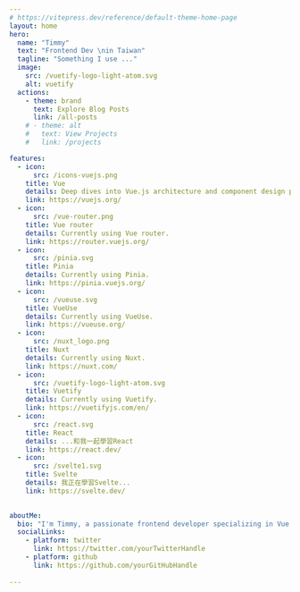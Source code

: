 ```yaml
---
# https://vitepress.dev/reference/default-theme-home-page
layout: home
hero:
  name: "Timmy"
  text: "Frontend Dev \nin Taiwan"
  tagline: "Something I use ..."
  image:
    src: /vuetify-logo-light-atom.svg
    alt: vuetify
  actions:
    - theme: brand
      text: Explore Blog Posts
      link: /all-posts
    # - theme: alt
    #   text: View Projects
    #   link: /projects

features:
  - icon: 
      src: /icons-vuejs.png
    title: Vue 
    details: Deep dives into Vue.js architecture and component design patterns.
    link: https://vuejs.org/
  - icon: 
      src: /vue-router.png
    title: Vue router
    details: Currently using Vue router.
    link: https://router.vuejs.org/
  - icon: 
      src: /pinia.svg
    title: Pinia
    details: Currently using Pinia.
    link: https://pinia.vuejs.org/
  - icon: 
      src: /vueuse.svg
    title: VueUse
    details: Currently using VueUse.
    link: https://vueuse.org/
  - icon: 
      src: /nuxt_logo.png
    title: Nuxt
    details: Currently using Nuxt.
    link: https://nuxt.com/
  - icon: 
      src: /vuetify-logo-light-atom.svg
    title: Vuetify
    details: Currently using Vuetify.
    link: https://vuetifyjs.com/en/
  - icon: 
      src: /react.svg 
    title: React
    details: ...和我一起學習React
    link: https://react.dev/
  - icon:
      src: /svelte1.svg
    title: Svelte
    details: 我正在學習Svelte...
    link: https://svelte.dev/
  

aboutMe:
  bio: "I'm Timmy, a passionate frontend developer specializing in Vue.js. Follow my journey on Twitter or GitHub."
  socialLinks:
    - platform: twitter
      link: https://twitter.com/yourTwitterHandle
    - platform: github
      link: https://github.com/yourGitHubHandle
      
---
```


